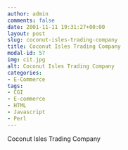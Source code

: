 ```yaml
---
author: admin
comments: false
date: 2001-11-11 19:31:27+00:00
layout: post
slug: coconut-isles-trading-company
title: Coconut Isles Trading Company
modal-id: 57
img: cit.jpg
alt: Coconut Isles Trading Company
categories:
- E-Commerce
tags:
- CGI
- E-commerce
- HTML
- Javascript
- Perl
---
```

Coconut Isles Trading Company
